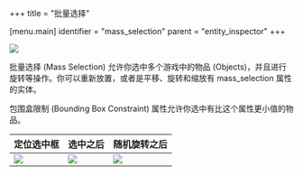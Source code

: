 +++
title = "批量选择" 

[menu.main]
identifier = "mass_selection"
parent = "entity_inspector"
+++

![](/img/inspectors/entity_inspector/mass_selection/script.png)

批量选择 (Mass Selection) 允许你选中多个游戏中的物品 (Objects)，并且进行旋转等操作。你可以重新放置，或者是平移、旋转和缩放有 mass_selection 属性的实体。

包围盒限制 (Bounding Box Constraint) 属性允许你选中有比这个属性更小值的物品。

定位选中框 | 选中之后 | 随机旋转之后
---- | ---- | ----
![](/img/inspectors/entity_inspector/mass_selection/before_selection.png) | ![](/img/inspectors/entity_inspector/mass_selection/after_selection.png) | ![](/img/inspectors/entity_inspector/mass_selection/rotated.png)